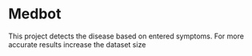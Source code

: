 # Medbot
This project detects the disease based on entered symptoms.
For more accurate results increase the dataset size
